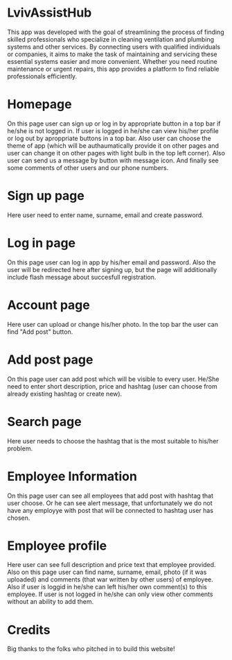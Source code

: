 # LvivAssistHub
This app was developed with the goal of streamlining the process of finding skilled professionals who specialize in cleaning ventilation and plumbing systems and other services. By connecting users with qualified individuals or companies, it aims to make the task of maintaining and servicing these essential systems easier and more convenient. Whether you need routine maintenance or urgent repairs, this app provides a platform to find reliable professionals efficiently.
# Homepage
On this page user can sign up or log in by appropriate button in a top bar if he/she is not logged in.
If user is logged in he/she can view his/her profile or log out by aproppriate buttons in a top bar.
Also user can choose the theme of app (which will be authaumatically provide it on other pages and user can change it on other pages with light bulb in the top left corner).
Also user can send us a message by button with message icon.
And finally see some comments of other users and our phone numbers.
# Sign up page
Here user need to enter name, surname, email and create password.
# Log in page
On this page user can log in app by his/her email and password. 
Also the user will be redirected here after signing up, but the page will additionally include flash message about succesfull registration.
# Account page
Here user can upload or change his/her photo. In the top bar the user can find "Add post" button.
# Add post page
On this page user can add post which will be visible to every user. He/She need to enter short description, price and hashtag (user can choose from already existing hashtag or create new). 
# Search page
Here user needs to choose the hashtag that is the most suitable to his/her problem.
# Employee Information
On this page user can see all employees that add post with hashtag that user choose.
Or he can see alert message, that unfortunately we do not have any employye with post that will be connected to hashtag user has chosen.
# Employee profile
Here user can see full description and price text that employee provided. Also on this page user can find name, surname, email, photo (if it was uploaded) and comments (that war written by other users) of employee. Also if user is loggid in he/she can left his/her own comment(s) to this employee.
If user is not logged in he/she can only view other comments without an ability to add them.
# Credits
Big thanks to the folks who pitched in to build this website!
